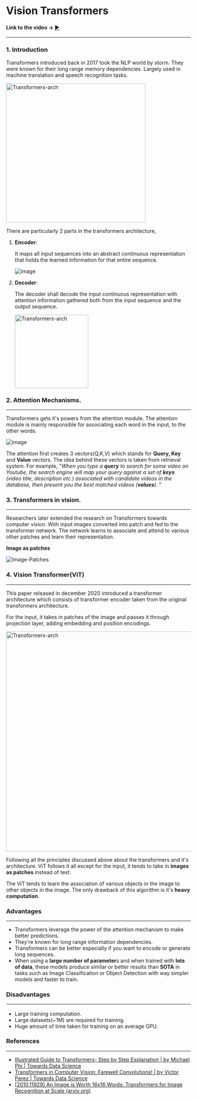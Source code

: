 # Vision Transformers

#### Link to the video **→** [▶](https://youtu.be/3QTltiwcncc)

<hr>

### 1. Introduction 

Transformers introduced back in 2017 took the NLP world by storm. They were known for their long range memory dependencies. Largely used in machine translation and speech recognition tasks.

<img src="https://user-images.githubusercontent.com/30192967/137615858-8f42b391-f71b-4dcc-aa7a-4feaac79bbdc.png" alt="Transformers-arch" width="380" align="center" />

There are particularly 2 parts in the transformers architecture,

1. **Encoder**:

   It maps all input sequences into an abstract continuous representation that holds the learned information for that entire sequence.

   ![image](https://user-images.githubusercontent.com/30192967/137616090-ae5dbf1b-b9dd-4bbc-867a-ab0c37bf912f.png)

   

2. **Decoder**:

   The decoder shall decode the input continuous representation with attention information gathered both from the input sequence and the output sequence.

   <img src="https://user-images.githubusercontent.com/30192967/137616182-2e1ca886-28af-4268-8609-17c7dbef0706.png" alt="Transformers-arch" width="200" align="center" />

### 2. Attention Mechanisms. 

<hr>

Transformers gets it's powers from the attention module. The attention module is mainly responsible for associating each word in the input, to the other words.

![image](https://user-images.githubusercontent.com/30192967/137616363-8071a3a7-ae53-4b88-af47-272300524dda.png)

The attention first creates 3 vectors(Q,K,V) which stands for **Query, Key** and **Value** vectors.
The idea behind these vectors is taken from retrieval system. For example,
"*When you type a **query** to search for some video on Youtube, the search engine will map your query against a set of **keys** (video title, description etc.) associated with candidate videos in the database, then present you the best matched videos (**values**).* "

### 3. Transformers in vision.

<hr>

Researchers later extended the research on Transformers towards computer vision. With input images converted into patch and fed to the transformer network. The network learns to associate and attend to various other patches and learn their representation.

**Image as patches**

![Image-Patches](https://keras.io/img/examples/vision/image_classification_with_vision_transformer/image_classification_with_vision_transformer_15_2.png)

### 4. Vision Transformer(ViT)

<hr>

This paper released in december 2020 introduced a transformer architecture which consists of transformer encoder taken from the original transformers architecture. 

For the input, it takes in patches of the image and passes it through projection layer, adding embedding and position encodings. 

<img src="https://user-images.githubusercontent.com/30192967/137616910-0c279c6d-40be-48ee-b99b-6a30db3c6874.png" alt="Transformers-arch" width="600" align="center" />

Following all the principles discussed above about the transformers and it's architecture. ViT follows it all except for the input, it tends to take in **images as patches** instead of text.

The ViT tends to learn the association of various objects in the image to other objects in the image.
The only drawback of this algorithm is it's **heavy computation**.  

### Advantages

<hr>

- Transformers leverage the power of the attention mechanism to make better predictions.
- They're known for long range information dependencies.
- Transformers can be better especially if you want to encode or generate long sequences.
- When using a **large number of parameter**s and when trained with **lots of data**, these models produce similar or better results than **SOTA** in tasks such as Image Classification or Object Detection with way simpler models and faster to train.

### Disadvantages <hr>


- Large training computation.
- Large datasets(~1M) are required for training.
- Huge amount of time taken for training on an average GPU.

### References

<hr>

- [Illustrated Guide to Transformers- Step by Step Explanation | by Michael Phi | Towards Data Science](https://towardsdatascience.com/illustrated-guide-to-transformers-step-by-step-explanation-f74876522bc0)
- [Transformers in Computer Vision: Farewell Convolutions! | by Victor Perez | Towards Data Science](https://towardsdatascience.com/transformers-in-computer-vision-farewell-convolutions-f083da6ef8ab)
- [[2010.11929\] An Image is Worth 16x16 Words: Transformers for Image Recognition at Scale (arxiv.org)](https://arxiv.org/abs/2010.11929)




